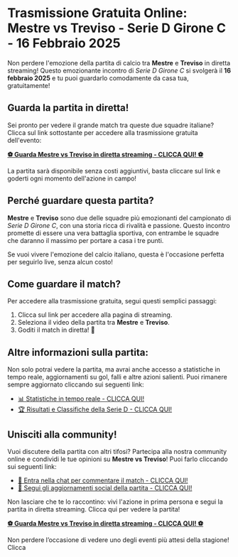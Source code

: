 # Trasmissione Gratuita Online: Mestre vs Treviso - Serie D Girone C - 16 Febbraio 2025

Non perdere l'emozione della partita di calcio tra **Mestre** e **Treviso** in diretta streaming! Questo emozionante incontro di _Serie D Girone C_ si svolgerà il **16 febbraio 2025** e tu puoi guardarlo comodamente da casa tua, gratuitamente!

## Guarda la partita in diretta!

Sei pronto per vedere il grande match tra queste due squadre italiane? Clicca sul link sottostante per accedere alla trasmissione gratuita dell'evento:

**[⚽ Guarda Mestre vs Treviso in diretta streaming - CLICCA QUI! ⚽](https://tinyurl.com/livestreamfreeo?st=Mestre+vs+Treviso&si=gh)**

La partita sarà disponibile senza costi aggiuntivi, basta cliccare sul link e goderti ogni momento dell'azione in campo!

## Perché guardare questa partita?

**Mestre** e **Treviso** sono due delle squadre più emozionanti del campionato di _Serie D Girone C_, con una storia ricca di rivalità e passione. Questo incontro promette di essere una vera battaglia sportiva, con entrambe le squadre che daranno il massimo per portare a casa i tre punti.

Se vuoi vivere l'emozione del calcio italiano, questa è l'occasione perfetta per seguirlo live, senza alcun costo!

## Come guardare il match?

Per accedere alla trasmissione gratuita, segui questi semplici passaggi:

1. Clicca sul link per accedere alla pagina di streaming.
2. Seleziona il video della partita tra **Mestre** e **Treviso**.
3. Goditi il match in diretta! 🎉

## Altre informazioni sulla partita:

Non solo potrai vedere la partita, ma avrai anche accesso a statistiche in tempo reale, aggiornamenti su gol, falli e altre azioni salienti. Puoi rimanere sempre aggiornato cliccando sui seguenti link:

- [📊 Statistiche in tempo reale - CLICCA QUI!](https://tinyurl.com/livestreamfreeo?st=Mestre+vs+Treviso&si=gh)
- [🏆 Risultati e Classifiche della Serie D - CLICCA QUI!](https://tinyurl.com/livestreamfreeo?st=Mestre+vs+Treviso&si=gh)

## Unisciti alla community!

Vuoi discutere della partita con altri tifosi? Partecipa alla nostra community online e condividi le tue opinioni su **Mestre vs Treviso**! Puoi farlo cliccando sui seguenti link:

- [💬 Entra nella chat per commentare il match - CLICCA QUI!](https://tinyurl.com/livestreamfreeo?st=Mestre+vs+Treviso&si=gh)
- [📰 Segui gli aggiornamenti social della partita - CLICCA QUI!](https://tinyurl.com/livestreamfreeo?st=Mestre+vs+Treviso&si=gh)

Non lasciare che te lo raccontino: vivi l'azione in prima persona e segui la partita in diretta streaming. Clicca qui per vedere la partita!

**[⚽ Guarda Mestre vs Treviso in diretta streaming - CLICCA QUI! ⚽](https://tinyurl.com/livestreamfreeo?st=Mestre+vs+Treviso&si=gh)**

Non perdere l’occasione di vedere uno degli eventi più attesi della stagione! Clicca

